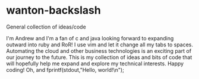# wanton-backslash
General collection of ideas/code

I'm Andrew and I'm a fan of c and java looking forward to expanding outward into ruby and RoR! I use vim and let it change all my tabs to spaces. Automating the cloud and other business technologies is an exciting part of our journey to the future. This is my collection of ideas and bits of code that will hopefully help me expand and explore my technical interests. Happy coding! Oh, and fprintf(stdout,"Hello, world!\n");
